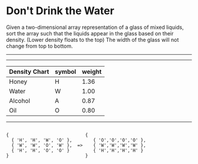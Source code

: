 # Don't Drink the Water

Given a two-dimensional array representation of a glass of mixed liquids, sort the array such that the liquids appear in the glass based on their density. (Lower density floats to the top) The width of the glass will not change from top to bottom.

---

---

| Density Chart | symbol | weight |
| ------------- | ------ | ------ |
| Honey         | H      | 1.36   |
| Water         | W      | 1.00   |
| Alcohol       | A      | 0.87   |
| Oil           | O      | 0.80   |

---

```

{                             {
  { 'H', 'H', 'W', 'O' },        { 'O','O','O','O' },
  { 'W', 'W', 'O', 'W' },  =>    { 'W','W','W','W' },
  { 'H', 'H', 'O', 'O' }         { 'H','H','H','H' }
}                             }

```
